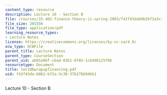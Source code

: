 ```yaml
---
content_type: resource
description: Lecture 10 - Section B
file: /courses/15-402-finance-theory-ii-spring-2003/f42f43dab0b2bf2a3c3037b17bb94bb1_lec10bwrapupfinancing.pdf
file_size: 201556
file_type: application/pdf
learning_resource_types:
- Lecture Notes
license: https://creativecommons.org/licenses/by-nc-sa/4.0/
ocw_type: OCWFile
parent_title: Lecture Notes
parent_type: CourseSection
parent_uid: ab65a0bf-cbad-03b1-0785-1cb9d6125f9b
resourcetype: Document
title: lec10bwrapupfinancing.pdf
uid: f42f43da-b0b2-bf2a-3c30-37b17bb94bb1
---
```

Lecture 10 - Section B